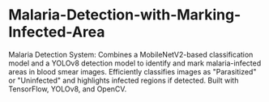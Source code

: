 # Malaria-Detection-with-Marking-Infected-Area
Malaria Detection System: Combines a MobileNetV2-based classification model and a YOLOv8 detection model to identify and mark malaria-infected areas in blood smear images. Efficiently classifies images as "Parasitized" or "Uninfected" and highlights infected regions if detected. Built with TensorFlow, YOLOv8, and OpenCV.
